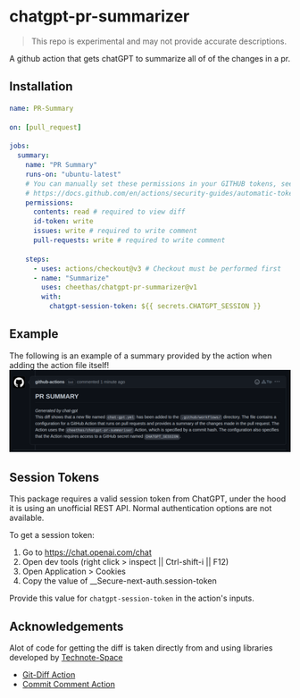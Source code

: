 # chatgpt-pr-summarizer

> This repo is experimental and may not provide accurate descriptions.

A github action that gets chatGPT to summarize all of of the changes in a pr.

## Installation

```yaml
name: PR-Summary

on: [pull_request]

jobs:
  summary:
    name: "PR Summary"
    runs-on: "ubuntu-latest"
    # You can manually set these permissions in your GITHUB tokens, see here:
    # https://docs.github.com/en/actions/security-guides/automatic-token-authentication#modifying-the-permissions-for-the-github_token
    permissions:
      contents: read # required to view diff
      id-token: write
      issues: write # required to write comment
      pull-requests: write # required to write comment

    steps:
      - uses: actions/checkout@v3 # Checkout must be performed first
      - name: "Summarize"
        uses: cheethas/chatgpt-pr-summarizer@v1
        with:
          chatgpt-session-token: ${{ secrets.CHATGPT_SESSION }}
```

## Example

The following is an example of a summary provided by the action when adding the action file itself!
![Example Usage](./assets/usage.png)

## Session Tokens

This package requires a valid session token from ChatGPT, under the hood it is using an unofficial REST API. Normal
authentication options are not available.

To get a session token:

1. Go to https://chat.openai.com/chat
2. Open dev tools (right click > inspect || Ctrl-shift-i || F12)
3. Open Application > Cookies
4. Copy the value of \_\_Secure-next-auth.session-token

Provide this value for `chatgpt-session-token` in the action's inputs.

## Acknowledgements

Alot of code for getting the diff is taken directly from and using libraries developed by
[Technote-Space](https://github.com/technote-space)

- [Git-Diff Action](https://github.com/technote-space/get-diff-action)
- [Commit Comment Action](https://github.com/peter-evans/commit-comment)
